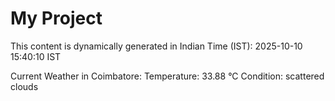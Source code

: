 # My Project

This content is dynamically generated in Indian Time (IST): 2025-10-10 15:40:10 IST


Current Weather in Coimbatore:
Temperature: 33.88 °C
Condition: scattered clouds
